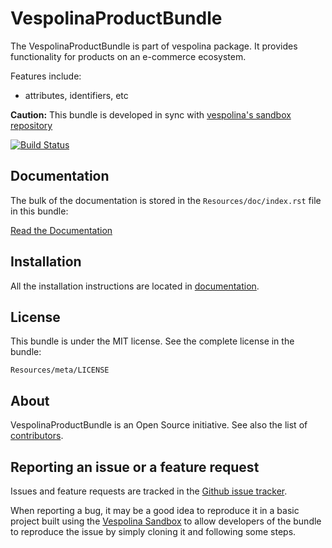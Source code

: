 VespolinaProductBundle
======================

The VespolinaProductBundle is part of vespolina package.
It provides functionality for products on an e-commerce ecosystem.

Features include:

- attributes, identifiers, etc


**Caution:** This bundle is developed in sync with [vespolina's sandbox repository](https://github.com/vespolina/vespolina_sandbox)

[![Build Status](https://secure.travis-ci.org/vespolina/VespolinaProductBundle.png)](http://travis-ci.org/vespolina/VespolinaProductBundle)

Documentation
-------------

The bulk of the documentation is stored in the `Resources/doc/index.rst`
file in this bundle:

[Read the Documentation](https://github.com/vespolina/VespolinaProductBundle/blob/master/Resources/doc/index.rst)

Installation
------------

All the installation instructions are located in [documentation](https://github.com/vespolina/VespolinaProductBundle/blob/master/Resources/doc/index.rst).

License
-------

This bundle is under the MIT license. See the complete license in the bundle:

    Resources/meta/LICENSE

About
-----

VespolinaProductBundle is an Open Source initiative.
See also the list of [contributors](https://github.com/vespolina/VespolinaProductBundle/contributors).

Reporting an issue or a feature request
---------------------------------------

Issues and feature requests are tracked in the [Github issue tracker](https://github.com/vespolina/VespolinaProductBundle/issues).

When reporting a bug, it may be a good idea to reproduce it in a basic project
built using the [Vespolina Sandbox](https://github.com/vespolina/vespolina_sandbox)
to allow developers of the bundle to reproduce the issue by simply cloning it
and following some steps.